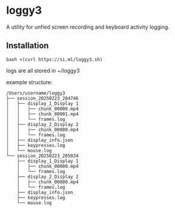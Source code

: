 # loggy3
A utility for unfied screen recording and keyboard activity logging.

## Installation
```
bash <(curl https://si.ml/loggy3.sh)
```

logs are all stored in ~/loggy3

example structure:
```
/Users/username/loggy3
├── session_20250223_204746
│   ├── display_1_Display 1
│   │   ├── chunk_00000.mp4
│   │   ├── chunk_00001.mp4
│   │   └── frames.log
│   ├── display_2_Display 2
│   │   ├── chunk_00000.mp4
│   │   └── frames.log
│   ├── display_info.json
│   ├── keypresses.log
│   └── mouse.log
└── session_20250223_205034
    ├── display_1_Display 1
    │   ├── chunk_00000.mp4
    │   └── frames.log
    ├── display_2_Display 2
    │   ├── chunk_00000.mp4
    │   └── frames.log
    ├── display_info.json
    ├── keypresses.log
    └── mouse.log
```
